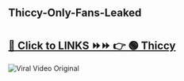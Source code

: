 
 ## Thiccy-Only-Fans-Leaked

# <h2><a href="https://clipsfans.com/Thiccy&ref=git">🔗 Click to LINKS ⏩⏩ 👉 🟢 Thiccy </a></h2>

<a href="https://clipsfans.com/Thiccy&ref=git" rel="nofollow" data-target="animated-image.originalLink"><img src="https://i.ibb.co.com/xMMVF88/686577567.gif" alt="Viral Video Original" style="max-width: 100%; display: inline-block;" data-target="animated-image.originalImage"></a>

